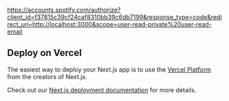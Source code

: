 https://accounts.spotify.com/authorize?client_id=f37815c39cf24caf8310bb39c6db7199&response_type=code&redirect_uri=http://localhost:3000&scope=user-read-private%20user-read-email


## Deploy on Vercel

The easiest way to deploy your Next.js app is to use the [Vercel Platform](https://vercel.com/import?utm_medium=default-template&filter=next.js&utm_source=create-next-app&utm_campaign=create-next-app-readme) from the creators of Next.js.

Check out our [Next.js deployment documentation](https://nextjs.org/docs/deployment) for more details.

